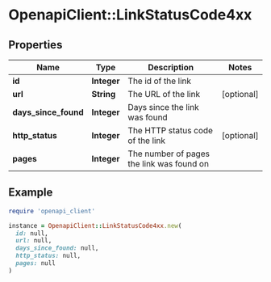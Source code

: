 # OpenapiClient::LinkStatusCode4xx

## Properties

| Name | Type | Description | Notes |
| ---- | ---- | ----------- | ----- |
| **id** | **Integer** | The id of the link |  |
| **url** | **String** | The URL of the link | [optional] |
| **days_since_found** | **Integer** | Days since the link was found |  |
| **http_status** | **Integer** | The HTTP status code of the link | [optional] |
| **pages** | **Integer** | The number of pages the link was found on |  |

## Example

```ruby
require 'openapi_client'

instance = OpenapiClient::LinkStatusCode4xx.new(
  id: null,
  url: null,
  days_since_found: null,
  http_status: null,
  pages: null
)
```

